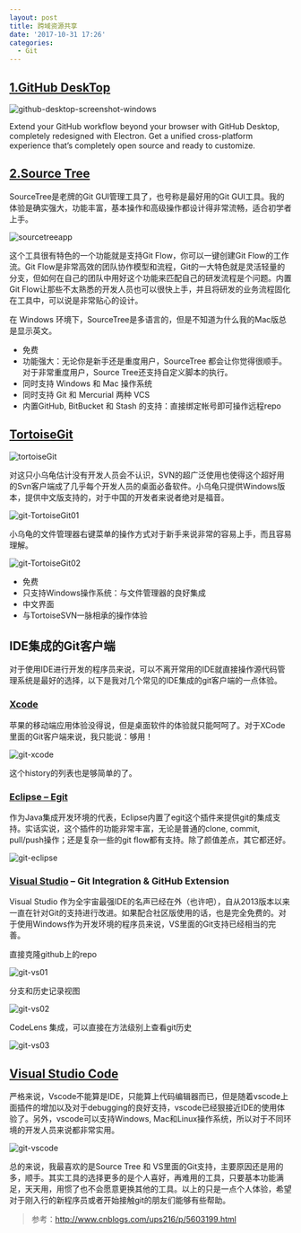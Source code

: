 ```yaml
---
layout: post
title: 跨域资源共享
date: '2017-10-31 17:26'
categories:
  - Git
---
```


## [1.GitHub DeskTop](https://desktop.github.com/)

![github-desktop-screenshot-windows](http://cdn.wakeuptocode.me/images/2017/10/github-desktop-screenshot-windows.png)

Extend your GitHub workflow beyond your browser with GitHub Desktop, completely redesigned with Electron. Get a unified cross-platform experience that’s completely open source and ready to customize.

## [2.Source Tree](https://www.sourcetreeapp.com/)
SourceTree是老牌的Git GUI管理工具了，也号称是最好用的Git GUI工具。我的体验是确实强大，功能丰富，基本操作和高级操作都设计得非常流畅，适合初学者上手。

![sourcetreeapp](http://cdn.wakeuptocode.me/images/2017/10/sourcetreeapp.png)

这个工具很有特色的一个功能就是支持Git Flow，你可以一键创建Git Flow的工作流。Git Flow是非常高效的团队协作模型和流程，Git的一大特色就是灵活轻量的分支，但如何在自己的团队中用好这个功能来匹配自己的研发流程是个问题。内置Git Flow让那些不太熟悉的开发人员也可以很快上手，并且将研发的业务流程固化在工具中，可以说是非常贴心的设计。

在 Windows 环境下，SourceTree是多语言的，但是不知道为什么我的Mac版总是显示英文。

- 免费
- 功能强大：无论你是新手还是重度用户，SourceTree 都会让你觉得很顺手。对于非常重度用户，Source Tree还支持自定义脚本的执行。
- 同时支持 Windows 和 Mac 操作系统
- 同时支持 Git 和 Mercurial 两种 VCS
- 内置GitHub, BitBucket 和 Stash 的支持：直接绑定帐号即可操作远程repo

## [TortoiseGit](https://tortoisegit.org/)

![tortoiseGit](../../qiniu/images/2017/10/tortoiseGit.png)

对这只小乌龟估计没有开发人员会不认识，SVN的超广泛使用也使得这个超好用的Svn客户端成了几乎每个开发人员的桌面必备软件。小乌龟只提供Windows版本，提供中文版支持的，对于中国的开发者来说者绝对是福音。

![git-TortoiseGit01](http://cdn.wakeuptocode.me/images/2017/10/git-TortoiseGit01.png)

小乌龟的文件管理器右键菜单的操作方式对于新手来说非常的容易上手，而且容易理解。

![git-TortoiseGit02](http://cdn.wakeuptocode.me/images/2017/10/git-TortoiseGit02.png)

- 免费
- 只支持Windows操作系统：与文件管理器的良好集成
- 中文界面
- 与TortoiseSVN一脉相承的操作体验

## IDE集成的Git客户端

对于使用IDE进行开发的程序员来说，可以不离开常用的IDE就直接操作源代码管理系统是最好的选择，以下是我对几个常见的IDE集成的git客户端的一点体验。

### [Xcode](https://developer.apple.com/xcode/)

苹果的移动端应用体验没得说，但是桌面软件的体验就只能呵呵了。对于XCode里面的Git客户端来说，我只能说：够用！

![git-xcode](http://cdn.wakeuptocode.me/images/2017/10/git-xcode.png)

这个history的列表也是够简单的了。

### [Eclipse – Egit](http://www.eclipse.org/egit/)

作为Java集成开发环境的代表，Eclipse内置了egit这个插件来提供git的集成支持。实话实说，这个插件的功能非常丰富，无论是普通的clone, commit, pull/push操作；还是复杂一些的git flow都有支持。除了颜值差点，其它都还好。

![git-eclipse](http://cdn.wakeuptocode.me/images/2017/10/git-eclipse.png)

### [Visual Studio](https://www.visualstudio.com/) – Git Integration & GitHub Extension

Visual Studio 作为全宇宙最强IDE的名声已经在外（也许吧），自从2013版本以来一直在针对Git的支持进行改进。如果配合社区版使用的话，也是完全免费的。对于使用Windows作为开发环境的程序员来说，VS里面的Git支持已经相当的完善。

直接克隆github上的repo

![git-vs01](http://cdn.wakeuptocode.me/images/2017/10/git-vs01.png)

分支和历史记录视图

![git-vs02](http://cdn.wakeuptocode.me/images/2017/10/git-vs02.png)

CodeLens 集成，可以直接在方法级别上查看git历史

![git-vs03](http://cdn.wakeuptocode.me/images/2017/10/git-vs03.png)

## [Visual Studio Code](https://code.visualstudio.com/)

严格来说，Vscode不能算是IDE，只能算上代码编辑器而已，但是随着vscode上面插件的增加以及对于debugging的良好支持，vscode已经狠接近IDE的使用体验了。另外，vscode可以支持Windows, Mac和Linux操作系统，所以对于不同环境的开发人员来说都非常实用。

![git-vscode](http://cdn.wakeuptocode.me/images/2017/10/git-vscode.jpg)

总的来说，我最喜欢的是Source Tree 和 VS里面的Git支持，主要原因还是用的多，顺手。其实工具的选择更多的是个人喜好，再难用的工具，只要基本功能满足，天天用，用惯了也不会愿意更换其他的工具。以上的只是一点个人体验，希望对于刚入行的新程序员或者开始接触git的朋友们能够有些帮助。

> 参考：http://www.cnblogs.com/ups216/p/5603199.html
